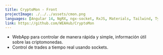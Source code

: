 ```yaml
---
title: CryptoMon - Front
projectImage: ./../../assets/cmon.png
languages: [Angular 14, NgRX, ngx-socket, RxJS, Materials, Tailwind, TypeScript]
link: https://github.com/WEAHub/CryptoMon
---
```

- WebApp para controlar de manera rápida y simple, información útil sobre las criptomonedas.
- Control de trades a tiempo real usando sockets.